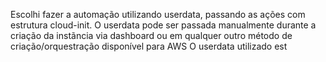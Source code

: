 Escolhi fazer a automação utilizando userdata, passando as ações com estrutura cloud-init.
O userdata pode ser passada manualmente durante a criação da instãncia via dashboard ou em qualquer outro método de criação/orquestração disponível para AWS
O userdata utilizado est
